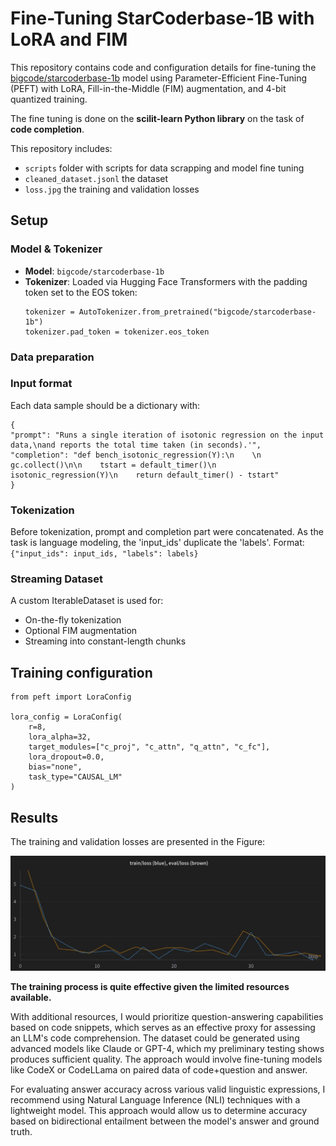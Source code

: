 # Fine-Tuning StarCoderbase-1B with LoRA and FIM

This repository contains code and configuration details for fine-tuning the [bigcode/starcoderbase-1b](https://huggingface.co/bigcode/starcoderbase-1b) model using Parameter-Efficient Fine-Tuning (PEFT) with LoRA, Fill-in-the-Middle (FIM) augmentation, and 4-bit quantized training.

The fine tuning is done on the **scilit-learn Python library** on the task of **code completion**.

This repository includes:
- ```scripts``` folder with scripts for data scrapping and model fine tuning
- ```cleaned_dataset.jsonl``` the dataset
- ```loss.jpg``` the training and validation losses

## Setup

### Model & Tokenizer

- **Model**: `bigcode/starcoderbase-1b`
- **Tokenizer**: Loaded via Hugging Face Transformers with the padding token set to the EOS token:
  ```
  tokenizer = AutoTokenizer.from_pretrained("bigcode/starcoderbase-1b")
  tokenizer.pad_token = tokenizer.eos_token
  ```

### Data preparation

### Input format
Each data sample should be a dictionary with:
  ```
{ 
  "prompt": "Runs a single iteration of isotonic regression on the input data,\nand reports the total time taken (in seconds).'", 
  "completion": "def bench_isotonic_regression(Y):\n    \n    gc.collect()\n\n    tstart = default_timer()\n    isotonic_regression(Y)\n    return default_timer() - tstart" 
}
  ```

### Tokenization
Before tokenization, prompt and completion part were concatenated. As the task is language modeling, the 'input_ids' duplicate the 'labels'.
Format:  ```{"input_ids": input_ids, "labels": labels} ```

### Streaming Dataset
A custom IterableDataset is used for:

- On-the-fly tokenization
- Optional FIM augmentation
- Streaming into constant-length chunks

## Training configuration

```
from peft import LoraConfig

lora_config = LoraConfig(
    r=8,
    lora_alpha=32,
    target_modules=["c_proj", "c_attn", "q_attn", "c_fc"],
    lora_dropout=0.0,
    bias="none",
    task_type="CAUSAL_LM"
)
```

## Results

The training and validation losses are presented in the Figure:

<img title="A training and validation losses of model fine tuning" src="loss.jpg">

**The training process is quite effective given the limited resources available.**

With additional resources, I would prioritize question-answering capabilities based on code snippets, which serves as an effective proxy for assessing an LLM's code comprehension. The dataset could be generated using advanced models like Claude or GPT-4, which my preliminary testing shows produces sufficient quality. The approach would involve fine-tuning models like CodeX or CodeLLama on paired data of code+question and answer.

For evaluating answer accuracy across various valid linguistic expressions, I recommend using Natural Language Inference (NLI) techniques with a lightweight model. This approach would allow us to determine accuracy based on bidirectional entailment between the model's answer and ground truth.

